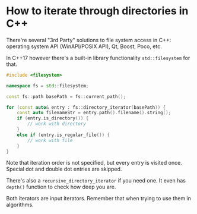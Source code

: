 # How to iterate through directories in C++

There're several "3rd Party" solutions to file system access in C++: operating system API (WinAPI/POSIX API), Qt, Boost, Poco, etc.

In C++17 however there's a built-in library functionality `std::filesystem` for that.

```cpp
#include <filesystem>

namespace fs = std::filesystem;

const fs::path basePath = fs::current_path();

for (const auto& entry : fs::directory_iterator(basePath)) {
    const auto filenameStr = entry.path().filename().string();
    if (entry.is_directory()) {
        // work with directory
    }
    else if (entry.is_regular_file()) {
        // work with file
    }
}
```

Note that iteration order is not specified, but every entry is visited once. Special dot and double dot entries are skipped.

There's also a `recursive_directory_iterator` if you need one. It even has `depth()` function to check how deep you are.

Both iterators are input iterators. Remember that when trying to use them in algorithms.

